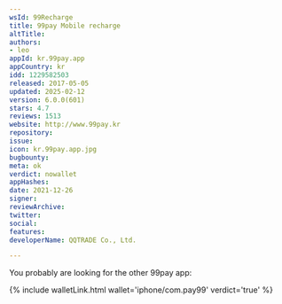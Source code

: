 ```yaml
---
wsId: 99Recharge
title: 99pay Mobile recharge
altTitle: 
authors:
- leo
appId: kr.99pay.app
appCountry: kr
idd: 1229582503
released: 2017-05-05
updated: 2025-02-12
version: 6.0.0(601)
stars: 4.7
reviews: 1513
website: http://www.99pay.kr
repository: 
issue: 
icon: kr.99pay.app.jpg
bugbounty: 
meta: ok
verdict: nowallet
appHashes: 
date: 2021-12-26
signer: 
reviewArchive: 
twitter: 
social: 
features: 
developerName: QQTRADE Co., Ltd.

---
```


You probably are looking for the other 99pay app:

{% include walletLink.html wallet='iphone/com.pay99' verdict='true' %}